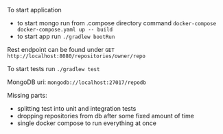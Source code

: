 To start application
- to start mongo run from .compose directory command `docker-compose docker-compose.yaml up -- build`
- to start app run `./gradlew bootRun`

Rest endpoint can be found under `GET http://localhost:8080/repositories/owner/repo`

To start tests run `./gradlew test`

MongoDB uri: `mongodb://localhost:27017/repodb`

Missing parts:
- splitting test into unit and integration tests
- dropping repositories from db after some fixed amount of time
- single docker compose to run everything at once